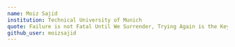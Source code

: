 ```yaml
---
name: Moiz Sajid
institution: Technical University of Munich
quote: Failure is not Fatal Until We Surrender, Trying Again is the Key of Glorious Victory. Allama Iqbal
github_user: moizsajid
---
```

